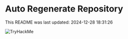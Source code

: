 # Auto Regenerate Repository

This README was last updated: 2024-12-28 18:31:26

 ![TryHackMe](https://tryhackme.com/badge/533634)